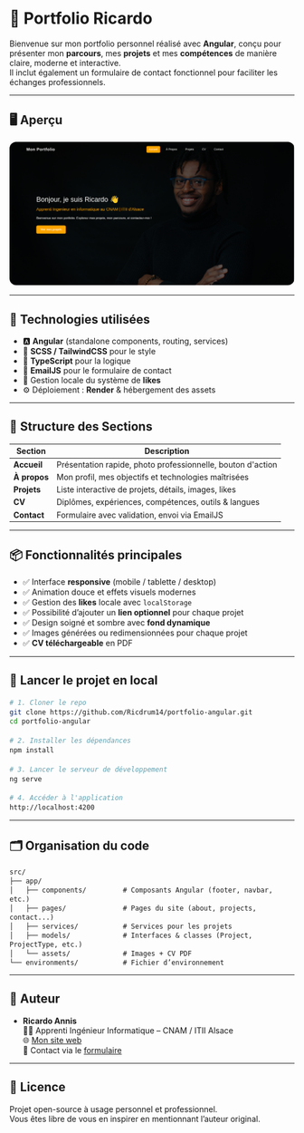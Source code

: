 # 🚀 Portfolio Ricardo

Bienvenue sur mon portfolio personnel réalisé avec **Angular**, conçu pour présenter mon **parcours**, mes **projets** et mes **compétences** de manière claire, moderne et interactive.  
Il inclut également un formulaire de contact fonctionnel pour faciliter les échanges professionnels.

---

## 🖥️ Aperçu

<img src="portfolio-angular.png" alt="Aperçu du Portfolio" style="max-width:100%; border-radius: 12px; box-shadow: 0 0 12px rgba(255,255,255,0.1);" />

---

## 🔧 Technologies utilisées

- 🅰️ **Angular** (standalone components, routing, services)
- 🎨 **SCSS / TailwindCSS** pour le style
- 🧠 **TypeScript** pour la logique
- 💌 **EmailJS** pour le formulaire de contact
- 💾 Gestion locale du système de **likes**
- ⚙️ Déploiement : **Render** & hébergement des assets

---

## 📁 Structure des Sections

| Section     | Description |
|-------------|-------------|
| **Accueil** | Présentation rapide, photo professionnelle, bouton d'action |
| **À propos** | Mon profil, mes objectifs et technologies maîtrisées |
| **Projets** | Liste interactive de projets, détails, images, likes |
| **CV**      | Diplômes, expériences, compétences, outils & langues |
| **Contact** | Formulaire avec validation, envoi via EmailJS |

---

## 📦 Fonctionnalités principales

- ✅ Interface **responsive** (mobile / tablette / desktop)
- ✅ Animation douce et effets visuels modernes
- ✅ Gestion des **likes** locale avec `localStorage`
- ✅ Possibilité d’ajouter un **lien optionnel** pour chaque projet
- ✅ Design soigné et sombre avec **fond dynamique**
- ✅ Images générées ou redimensionnées pour chaque projet
- ✅ **CV téléchargeable** en PDF

---

## 🚀 Lancer le projet en local

```bash
# 1. Cloner le repo
git clone https://github.com/Ricdrum14/portfolio-angular.git
cd portfolio-angular

# 2. Installer les dépendances
npm install

# 3. Lancer le serveur de développement
ng serve

# 4. Accéder à l'application
http://localhost:4200
```

---

## 🗂️ Organisation du code

```
src/
├── app/
│   ├── components/         # Composants Angular (footer, navbar, etc.)
│   ├── pages/              # Pages du site (about, projects, contact...)
│   ├── services/           # Services pour les projets
│   ├── models/             # Interfaces & classes (Project, ProjectType, etc.)
│   └── assets/             # Images + CV PDF
└── environments/           # Fichier d’environnement
```

---

## 💼 Auteur

- **Ricardo Annis**  
  👨‍💻 Apprenti Ingénieur Informatique – CNAM / ITII Alsace  
  🌐 [Mon site web](https://portfolio-ric-app.onrender.com/)  
  📧 Contact via le [formulaire](https://portfolio-ric-app.onrender.com/contact)

---

## 📜 Licence

Projet open-source à usage personnel et professionnel.  
Vous êtes libre de vous en inspirer en mentionnant l’auteur original.
